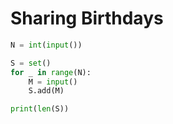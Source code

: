 # Sharing Birthdays

```python
N = int(input())

S = set()
for _ in range(N):
    M = input()
    S.add(M)

print(len(S))
```
